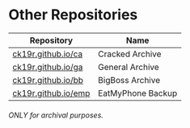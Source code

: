 # Other Repositories

| Repository               	| Name                |
|-------------------------	|-------------------	|
| [ck19r.github.io/ca](https://ck19r.github.io/ca)  	| Cracked Archive   	|
| [ck19r.github.io/ga](https://ck19r.github.io/ga)  	| General Archive   	|
| [ck19r.github.io/bb](https://ck19r.github.io/bb)  	| BigBoss Archive   	|
| [ck19r.github.io/emp](https://ck19r.github.io/emp) 	| EatMyPhone Backup 	|

###### *ONLY for archival purposes.*

<!--
![Discord](https://discord.c99.nl/widget/theme-1/1012513412594536528.png)
![Top Langs](https://github-readme-stats.vercel.app/api/top-langs/?username=calvink19&layout=compact&theme=github_dark)
[![Skills](https://skillicons.dev/icons?i=html,css,js,jquery,python,linux,vscode&theme=dark)](https://skillicons.dev)

**calvink19/calvink19** is a ✨ _special_ ✨ repository because its `README.md` (this file) appears on your GitHub profile.
Here are some ideas to get you started:
- 🔭 I’m currently working on ...
- 🌱 I’m currently learning ...
- 👯 I’m looking to collaborate on ...
- 🤔 I’m looking for help with ...
- 💬 Ask me about ...
- 📫 How to reach me: ...
- 😄 Pronouns: ...
- ⚡ Fun fact: ...
-->
<!--- [![my stats!](https://github-readme-stats.vercel.app/api?username=calvink19&show_icons=true&theme=github_dark)](https://github.com/anuraghazra/github-readme-stats) !--->
